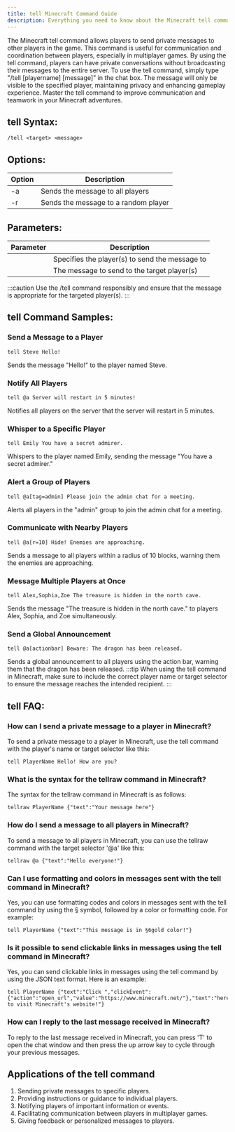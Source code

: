 ```yaml
---
title: tell Minecraft Command Guide
description: Everything you need to know about the Minecraft tell command. Learn how to use it effectively in your gameplay.
---
```


The Minecraft tell command allows players to send private messages to other players in the game. This command is useful for communication and coordination between players, especially in multiplayer games. By using the tell command, players can have private conversations without broadcasting their messages to the entire server. To use the tell command, simply type "/tell [playername] [message]" in the chat box. The message will only be visible to the specified player, maintaining privacy and enhancing gameplay experience. Master the tell command to improve communication and teamwork in your Minecraft adventures.
## tell Syntax:
```console
/tell <target> <message>
```

## Options:
| Option   | Description                    |
|----------|--------------------------------|
| -a       | Sends the message to all players|
| -r       | Sends the message to a random player|

## Parameters:
| Parameter   | Description                    |
|-------------|--------------------------------|
| <target>    | Specifies the player(s) to send the message to|
| <message>   | The message to send to the target player(s) |

:::caution
Use the /tell command responsibly and ensure that the message is appropriate for the targeted player(s).
:::
## tell Command Samples:
### Send a Message to a Player
```console
tell Steve Hello!
```
Sends the message "Hello!" to the player named Steve.

### Notify All Players
```console
tell @a Server will restart in 5 minutes!
```
Notifies all players on the server that the server will restart in 5 minutes.

### Whisper to a Specific Player
```console
tell Emily You have a secret admirer.
```
Whispers to the player named Emily, sending the message "You have a secret admirer."

### Alert a Group of Players
```console
tell @a[tag=admin] Please join the admin chat for a meeting.
```
Alerts all players in the "admin" group to join the admin chat for a meeting.

### Communicate with Nearby Players
```console
tell @a[r=10] Hide! Enemies are approaching.
```
Sends a message to all players within a radius of 10 blocks, warning them the enemies are approaching.

### Message Multiple Players at Once
```console
tell Alex,Sophia,Zoe The treasure is hidden in the north cave.
```
Sends the message "The treasure is hidden in the north cave." to players Alex, Sophia, and Zoe simultaneously.

### Send a Global Announcement
```console
tell @a[actionbar] Beware: The dragon has been released.
```
Sends a global announcement to all players using the action bar, warning them that the dragon has been released.
:::tip
When using the tell command in Minecraft, make sure to include the correct player name or target selector to ensure the message reaches the intended recipient.
:::

## tell FAQ:

### How can I send a private message to a player in Minecraft?
To send a private message to a player in Minecraft, use the tell command with the player's name or target selector like this:
```console
tell PlayerName Hello! How are you?
```

### What is the syntax for the tellraw command in Minecraft?
The syntax for the tellraw command in Minecraft is as follows:
```console
tellraw PlayerName {"text":"Your message here"}
```

### How do I send a message to all players in Minecraft?
To send a message to all players in Minecraft, you can use the tellraw command with the target selector '@a' like this:
```console
tellraw @a {"text":"Hello everyone!"}
```

### Can I use formatting and colors in messages sent with the tell command in Minecraft?
Yes, you can use formatting codes and colors in messages sent with the tell command by using the § symbol, followed by a color or formatting code. For example:
```console
tell PlayerName {"text":"This message is in §6gold color!"}
```

### Is it possible to send clickable links in messages using the tell command in Minecraft?
Yes, you can send clickable links in messages using the tell command by using the JSON text format. Here is an example:
```console
tell PlayerName {"text":"Click ","clickEvent":{"action":"open_url","value":"https://www.minecraft.net/"},"text":"here to visit Minecraft's website!"}
```

### How can I reply to the last message received in Minecraft?
To reply to the last message received in Minecraft, you can press 'T' to open the chat window and then press the up arrow key to cycle through your previous messages.
## Applications of the tell command

1. Sending private messages to specific players.
2. Providing instructions or guidance to individual players.
3. Notifying players of important information or events.
4. Facilitating communication between players in multiplayer games.
5. Giving feedback or personalized messages to players.